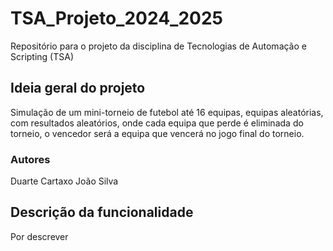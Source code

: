 # TSA_Projeto_2024_2025
Repositório para o projeto da disciplina de Tecnologias de Automação e Scripting (TSA)

## Ideia geral do projeto
Simulação de um mini-torneio de futebol até 16 equipas, equipas aleatórias, com resultados aleatórios, onde cada equipa que perde é eliminada do torneio, o vencedor será a equipa que vencerá no jogo final do torneio.

### Autores
Duarte Cartaxo
João Silva


## Descrição da funcionalidade
Por descrever
